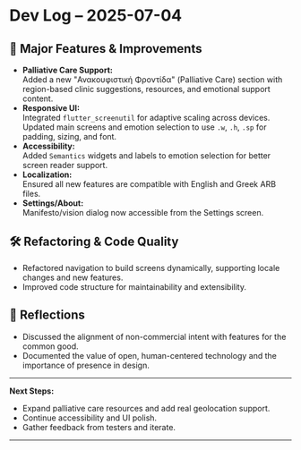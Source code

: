 # Dev Log – 2025-07-04

## 🚀 Major Features & Improvements

- **Palliative Care Support:**  
  Added a new "Ανακουφιστική Φροντίδα" (Palliative Care) section with region-based clinic suggestions, resources, and emotional support content.
- **Responsive UI:**  
  Integrated `flutter_screenutil` for adaptive scaling across devices.  
  Updated main screens and emotion selection to use `.w`, `.h`, `.sp` for padding, sizing, and font.
- **Accessibility:**  
  Added `Semantics` widgets and labels to emotion selection for better screen reader support.
- **Localization:**  
  Ensured all new features are compatible with English and Greek ARB files.
- **Settings/About:**  
  Manifesto/vision dialog now accessible from the Settings screen.

## 🛠️ Refactoring & Code Quality

- Refactored navigation to build screens dynamically, supporting locale changes and new features.
- Improved code structure for maintainability and extensibility.

## 📝 Reflections

- Discussed the alignment of non-commercial intent with features for the common good.
- Documented the value of open, human-centered technology and the importance of presence in design.

---

**Next Steps:**  
- Expand palliative care resources and add real geolocation support.
- Continue accessibility and UI polish.
- Gather feedback from testers and iterate.

---
